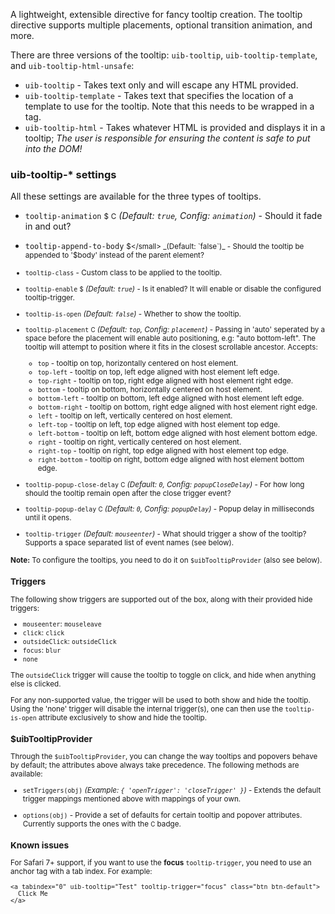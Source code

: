 A lightweight, extensible directive for fancy tooltip creation. The tooltip
directive supports multiple placements, optional transition animation, and more.

There are three versions of the tooltip: `uib-tooltip`, `uib-tooltip-template`, and
`uib-tooltip-html-unsafe`:

* `uib-tooltip` -
  Takes text only and will escape any HTML provided.
* `uib-tooltip-template` -
  Takes text that specifies the location of a template to use for the tooltip. Note that this needs to be wrapped in a tag.
* `uib-tooltip-html` -
  Takes whatever HTML is provided and displays it in a tooltip; *The user is responsible for ensuring the content is safe to put into the DOM!*

### uib-tooltip-* settings

All these settings are available for the three types of tooltips.

* `tooltip-animation`
  <small class="badge">$</small>
  <small class="badge">C</small>
  _(Default: `true`, Config: `animation`)_ -
  Should it fade in and out?
  
* `tooltip-append-to-body`
  <small class="badge">$</small>
  _(Default: `false`)_ -
  Should the tooltip be appended to '$body' instead of the parent element?
  
* `tooltip-class` -
  Custom class to be applied to the tooltip.
  
* `tooltip-enable`
  <small class="badge">$</small>
  _(Default: `true`)_ -
  Is it enabled? It will enable or disable the configured tooltip-trigger.
  
* `tooltip-is-open`
  <i class="glyphicon glyphicon-eye-open"></i>
  _(Default: `false`)_ -
  Whether to show the tooltip.

* `tooltip-placement`
  <small class="badge">C</small>
  _(Default: `top`, Config: `placement`)_ -
  Passing in 'auto' seperated by a space before the placement will enable auto positioning, e.g: "auto bottom-left". The tooltip will attempt to position where it fits in the closest scrollable ancestor. Accepts:
  
   * `top` - tooltip on top, horizontally centered on host element.
   * `top-left` - tooltip on top, left edge aligned with host element left edge.
   * `top-right` - tooltip on top, right edge aligned with host element right edge.
   * `bottom` - tooltip on bottom, horizontally centered on host element.
   * `bottom-left` - tooltip on bottom, left edge aligned with host element left edge.
   * `bottom-right` - tooltip on bottom, right edge aligned with host element right edge.
   * `left` - tooltip on left, vertically centered on host element.
   * `left-top` - tooltip on left, top edge aligned with host element top edge.
   * `left-bottom` - tooltip on left, bottom edge aligned with host element bottom edge.
   * `right` - tooltip on right, vertically centered on host element.
   * `right-top` - tooltip on right, top edge aligned with host element top edge.
   * `right-bottom` - tooltip on right, bottom edge aligned with host element bottom edge.
  
* `tooltip-popup-close-delay`
  <small class="badge">C</small>
  _(Default: `0`, Config: `popupCloseDelay`)_ -
  For how long should the tooltip remain open after the close trigger event?

* `tooltip-popup-delay`
  <small class="badge">C</small>
  _(Default: `0`, Config: `popupDelay`)_ -
  Popup delay in milliseconds until it opens.
  
* `tooltip-trigger`
  _(Default: `mouseenter`)_ -
  What should trigger a show of the tooltip? Supports a space separated list of event names (see below).

**Note:** To configure the tooltips, you need to do it on `$uibTooltipProvider` (also see below).

### Triggers

The following show triggers are supported out of the box, along with their provided hide triggers:

- `mouseenter`: `mouseleave`
- `click`: `click`
- `outsideClick`: `outsideClick`
- `focus`: `blur`
- `none`

The `outsideClick` trigger will cause the tooltip to toggle on click, and hide when anything else is clicked.

For any non-supported value, the trigger will be used to both show and hide the
tooltip. Using the 'none' trigger will disable the internal trigger(s), one can
then use the `tooltip-is-open` attribute exclusively to show and hide the tooltip.

### $uibTooltipProvider

Through the `$uibTooltipProvider`, you can change the way tooltips and popovers
behave by default; the attributes above always take precedence. The following
methods are available:

* `setTriggers(obj)`
  _(Example: `{ 'openTrigger': 'closeTrigger' }`)_ -
  Extends the default trigger mappings mentioned above with mappings of your own.
  
* `options(obj)` -
  Provide a set of defaults for certain tooltip and popover attributes. Currently supports the ones with the <small class="badge">C</small> badge.

### Known issues

For Safari 7+ support, if you want to use the **focus** `tooltip-trigger`, you need to use an anchor tag with a tab index. For example:

```
<a tabindex="0" uib-tooltip="Test" tooltip-trigger="focus" class="btn btn-default">
  Click Me
</a>
```
